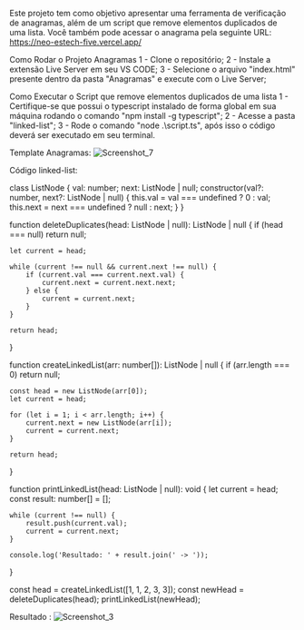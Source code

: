 Este projeto tem como objetivo apresentar uma ferramenta de verificação de anagramas, além de um script que remove elementos duplicados de uma lista.
Você também pode acessar o anagrama pela seguinte URL: https://neo-estech-five.vercel.app/

Como Rodar o Projeto Anagramas
  1 - Clone o repositório;
  2 - Instale a extensão Live Server em seu VS CODE;
  3 - Selecione o arquivo "index.html" presente dentro da pasta "Anagramas" e execute com o Live Server;

Como Executar o Script que remove elementos duplicados de uma lista
  1 - Certifique-se que possui o typescript instalado de forma global em sua máquina rodando o comando "npm install -g typescript";
  2 - Acesse a pasta "linked-list";
  3 - Rode o comando "node .\script.ts", após isso o código deverá ser executado em seu terminal.

Template Anagramas:
![Screenshot_7](https://github.com/user-attachments/assets/bd03e5d0-9b71-40f6-8ebe-8e800c4e77d6)

Código linked-list:

class ListNode {
    val: number;
    next: ListNode | null;
    constructor(val?: number, next?: ListNode | null) {
        this.val = val === undefined ? 0 : val;
        this.next = next === undefined ? null : next;
    }
}

function deleteDuplicates(head: ListNode | null): ListNode | null {
    if (head === null) return null;

    let current = head;

    while (current !== null && current.next !== null) {
        if (current.val === current.next.val) {
            current.next = current.next.next;
        } else {
            current = current.next;
        }
    }

    return head;
}

function createLinkedList(arr: number[]): ListNode | null {
    if (arr.length === 0) return null;
    
    const head = new ListNode(arr[0]);
    let current = head;
    
    for (let i = 1; i < arr.length; i++) {
        current.next = new ListNode(arr[i]);
        current = current.next;
    }
    
    return head;
}

function printLinkedList(head: ListNode | null): void {
    let current = head;
    const result: number[] = [];
    
    while (current !== null) {
        result.push(current.val);
        current = current.next;
    }
    
    console.log('Resultado: ' + result.join(' -> '));
}

const head = createLinkedList([1, 1, 2, 3, 3]);
const newHead = deleteDuplicates(head);
printLinkedList(newHead); 

Resultado :
![Screenshot_3](https://github.com/user-attachments/assets/a3ec7b86-2bed-4a66-8cb9-2bcd6b83f401)

